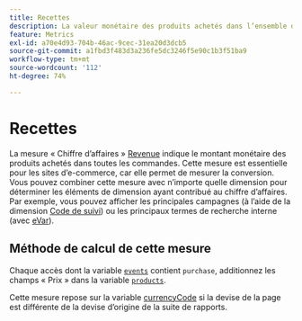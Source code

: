 ```yaml
---
title: Recettes
description: La valeur monétaire des produits achetés dans l’ensemble des commandes.
feature: Metrics
exl-id: a70e4d93-704b-46ac-9cec-31ea20d3dcb5
source-git-commit: a1fbd3f483d3a236fe5dc3246f5e90c1b3f51ba9
workflow-type: tm+mt
source-wordcount: '112'
ht-degree: 74%

---
```


# Recettes

La mesure « Chiffre d’affaires » [Revenue](overview.md) indique le montant monétaire des produits achetés dans toutes les commandes. Cette mesure est essentielle pour les sites d’e-commerce, car elle permet de mesurer la conversion. Vous pouvez combiner cette mesure avec n’importe quelle dimension pour déterminer les éléments de dimension ayant contribué au chiffre d’affaires. Par exemple, vous pouvez afficher les principales campagnes (à l’aide de la dimension [Code de suivi](../dimensions/tracking-code.md)) ou les principaux termes de recherche interne (avec [eVar](../dimensions/evar.md)).

## Méthode de calcul de cette mesure

Chaque accès dont la variable [`events`](/help/implement/vars/page-vars/events/event-purchase.md) contient `purchase`, additionnez les champs « Prix » dans la variable [`products`](/help/implement/vars/page-vars/products.md).

Cette mesure repose sur la variable [currencyCode](/help/implement/vars/config-vars/currencycode.md) si la devise de la page est différente de la devise d’origine de la suite de rapports.
